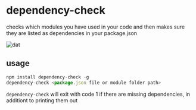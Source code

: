 # dependency-check

checks which modules you have used in your code and then makes sure they are listed as dependencies in your package.json

![dat](http://img.shields.io/badge/Development%20sponsored%20by-dat-green.svg?style=flat)

## usage

```js
npm install dependency-check -g
dependency-check <package.json file or module folder path>
```

`dependency-check` will exit with code 1 if there are missing dependencies, in additiont to printing them out
